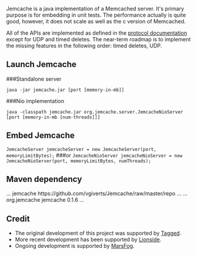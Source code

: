Jemcache is a java implementation of a Memcached server. It's primary purpose is for embedding in unit tests. The performance actually is quite good, however, it does not scale as well as the c version of Memcached. 

All of the APIs are implemented as defined in the [protocol documentation](http://code.sixapart.com/svn/memcached/trunk/server/doc/protocol.txt) except for UDP and timed deletes. The near-term roadmap is to implement the missing features in the following order: timed deletes, UDP.


Launch Jemcache
----

###Standalone server

`java -jar jemcache.jar [port [memory-in-mb]]`


###Nio implementation

`java -classpath jemcache.jar org.jemcache.server.JemcacheNioServer [port [memory-in-mb [num-threads]]]`


Embed Jemcache
----

`JemcacheServer jemcacheServer = new JemcacheServer(port, memoryLimitBytes);`
###or
`JemcacheNioServer jemcacheNioServer = new JemcacheNioServer(port, memoryLimitBytes, numThreads);`


Maven dependency
----

<repositories>
    ...
    <repository>
        <id>jemcache</id>
        <url>https://github.com/vgiverts/Jemcache/raw/master/repo</url>
    </repository>
    ...
</repositories>

<dependencies>
    ...
    <dependency>
        <groupId>org.jemcache</groupId>
        <artifactId>jemcache</artifactId>
        <version>0.1.6</version>
    </dependency>
    ...
</dependencies>

Credit
----

- The original development of this project was supported by [Tagged](http://about-tagged.com/). 
- More recent development has been supported by [Lionside](http://www.lionside.com/).
- Ongoing development is supported by [MarsFog](http://marsfog.com).
